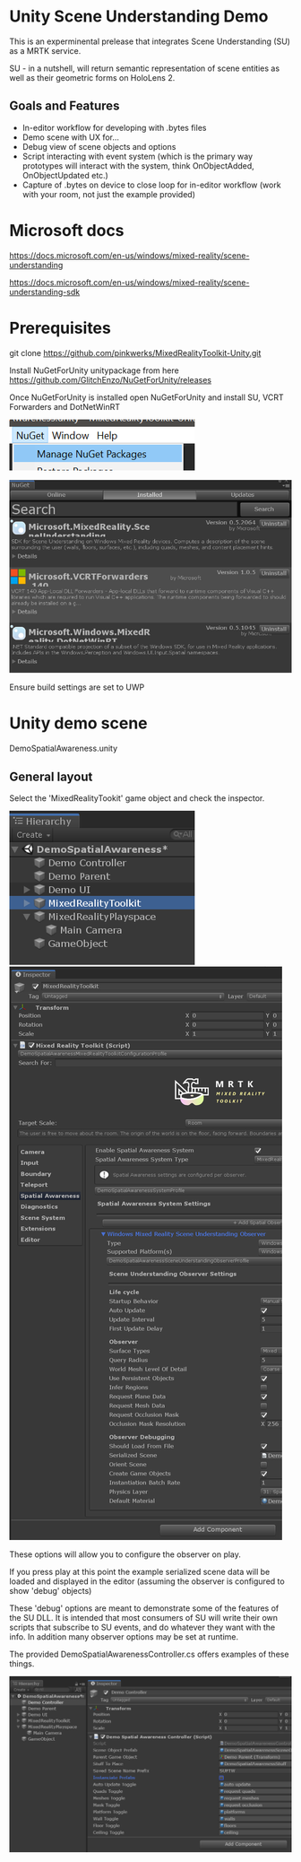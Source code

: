 # Unity Scene Understanding Demo

This is an experminental prelease that integrates Scene Understanding (SU) as a MRTK service.

SU - in a nutshell, will return semantic representation of scene entities as well as their geometric forms on HoloLens 2.

## Goals and Features
* In-editor workflow for developing with .bytes files
* Demo scene with UX for...
* Debug view of scene objects and options
* Script interacting with event system (which is the primary way prototypes will interact with the system, think OnObjectAdded, OnObjectUpdated etc.) 
* Capture of .bytes on device to close loop for in-editor workflow (work with your room, not just the example provided)

# Microsoft docs

https://docs.microsoft.com/en-us/windows/mixed-reality/scene-understanding

https://docs.microsoft.com/en-us/windows/mixed-reality/scene-understanding-sdk

# Prerequisites

git clone https://github.com/pinkwerks/MixedRealityToolkit-Unity.git

Install NuGetForUnity unitypackage from here
https://github.com/GlitchEnzo/NuGetForUnity/releases

Once NuGetForUnity is installed open NuGetForUnity and install SU, VCRT Forwarders and DotNetWinRT

![Manage Nuget packages](ManageNuget.png)

![Search for Nuget package](NugetSearch.png)

Ensure build settings are set to UWP

# Unity demo scene

DemoSpatialAwareness.unity

## General layout

Select the 'MixedRealityTookit' game object and check the inspector.

![scene understanding location in heirarchy](MRTKHierarchy.png)
![mrkt location in inspector](MRTKLocation.png)

These options will allow you to configure the observer on play. 

If you press play at this point the example serialized scene data will be loaded and displayed in the editor (assuming the observer is configured to show 'debug' objects)

These 'debug' options are meant to demonstrate some of the features of the SU DLL. It is intended that most consumers of SU will write their own scripts that subscribe to SU events, and do whatever they want with the info. In addition many observer options may be set at runtime.

The provided DemoSpatialAwarenessController.cs offers examples of these things.

![demo controller options](Controller.png)


